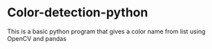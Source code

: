 # Color-detection-python

This is a basic python program that gives a color name from list using OpenCV and pandas
